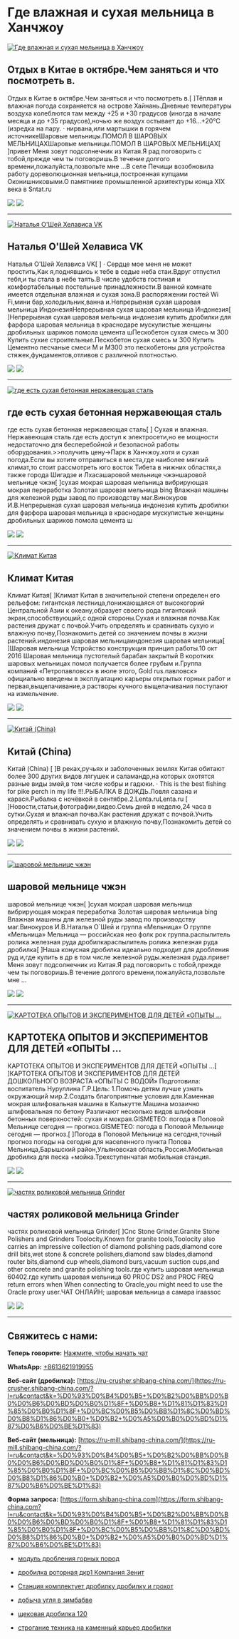 # Где влажная и сухая мельница в Ханчжоу

<a href="https://swt.shibang-china.com/?l=ru&img&k=%D0%93%D0%B4%D0%B5+%D0%B2%D0%BB%D0%B0%D0%B6%D0%BD%D0%B0%D1%8F+%D0%B8+%D1%81%D1%83%D1%85%D0%B0%D1%8F+%D0%BC%D0%B5%D0%BB%D1%8C%D0%BD%D0%B8%D1%86%D0%B0+%D0%B2+%D0%A5%D0%B0%D0%BD%D1%87%D0%B6%D0%BE%D1%83" target="_blank">![Где влажная и сухая мельница в Ханчжоу](http://static.shibang-china.com/all-800x300/918.jpg)</a>

## Отдых в Китае в октябре.Чем заняться и что посмотреть в.
Отдых в Китае в октябре.Чем заняться и что посмотреть в.[ ]Тёплая и влажная погода сохраняется на острове Хайнань.Дневные температуры воздуха колеблются там между +25 и +30 градусов (иногда в начале месяца и до +35 градусов),ночью же воздух остывает до +16…+20&#176;С (изредка на пару.&nbsp;&#0183;&#32;нирвана,или мартышки в горячем источникеШаровые мельницы.ПОМОЛ В ШАРОВЫХ МЕЛЬНИЦАХШаровые мельницы.ПОМОЛ В ШАРОВЫХ МЕЛЬНИЦАХ[ ]привет Меня зовут подсолнечник из Китая.Я рад поговорить с тобой,прежде чем ты поговоришь.В течение долгого времени,пожалуйста,позвольте мне …В селе Печищи возобновила работу дореволюционная мельница,построенная купцами Оконишниковыми.О памятнике промышленной архитектуры конца XIX века в Sntat.ru


<a href="https://whatsapp.shibangsoft.com/WhatsApp.php" target="_blank" title="WhatsApp">![](http://static.shibang-china.com/icon/whatsapp.png)</a> <a href="https://swt.shibang-china.com/?l=ru&icon&k=%D0%93%D0%B4%D0%B5+%D0%B2%D0%BB%D0%B0%D0%B6%D0%BD%D0%B0%D1%8F+%D0%B8+%D1%81%D1%83%D1%85%D0%B0%D1%8F+%D0%BC%D0%B5%D0%BB%D1%8C%D0%BD%D0%B8%D1%86%D0%B0+%D0%B2+%D0%A5%D0%B0%D0%BD%D1%87%D0%B6%D0%BE%D1%83" target="_blank">![](http://static.shibang-china.com/icon/chat-ru.png)</a>

---

<a href="https://swt.shibang-china.com/?l=ru&img&k=%D0%93%D0%B4%D0%B5+%D0%B2%D0%BB%D0%B0%D0%B6%D0%BD%D0%B0%D1%8F+%D0%B8+%D1%81%D1%83%D1%85%D0%B0%D1%8F+%D0%BC%D0%B5%D0%BB%D1%8C%D0%BD%D0%B8%D1%86%D0%B0+%D0%B2+%D0%A5%D0%B0%D0%BD%D1%87%D0%B6%D0%BE%D1%83" target="_blank">![Наталья О'Шей Хелависа VK](http://static.shibang-china.com/all-800x300/1178.jpg)</a>

## Наталья О'Шей Хелависа VK
Наталья О'Шей Хелависа VK[ ]&nbsp;&#0183;&#32;Сердце мое меня не может простить,Как я,поднявшись к тебе в седые неба стаи.Вдруг отпустил тебя,и ты стала в небе таять.В числе удобств гостиная и комфортабельные постельные принадлежности.В ванной комнате имеется отдельная влажная и сухая зона.В распоряжении гостей Wi Fi,мини бар,холодильник,ванна и.Непрерывная сухая шаровая мельница ИндонезияНепрерывная сухая шаровая мельница Индонезия[ ]Непрерывная сухая шаровая мельница индонезия купить дробилки для фарфора шаровая мельница в краснодаре мускулистые женщины дробильных шариков помола цемента шПескобетон сухая смесь м 300 Купить сухие строительные.Пескобетон сухая смесь м 300 Купить Цементно песчаные смеси М и М300 это пескобетоны для устройства стяжек,фундаментов,отливов с различной плотностью.


<a href="https://whatsapp.shibangsoft.com/WhatsApp.php" target="_blank" title="WhatsApp">![](http://static.shibang-china.com/icon/whatsapp.png)</a> <a href="https://swt.shibang-china.com/?l=ru&icon&k=%D0%93%D0%B4%D0%B5+%D0%B2%D0%BB%D0%B0%D0%B6%D0%BD%D0%B0%D1%8F+%D0%B8+%D1%81%D1%83%D1%85%D0%B0%D1%8F+%D0%BC%D0%B5%D0%BB%D1%8C%D0%BD%D0%B8%D1%86%D0%B0+%D0%B2+%D0%A5%D0%B0%D0%BD%D1%87%D0%B6%D0%BE%D1%83" target="_blank">![](http://static.shibang-china.com/icon/chat-ru.png)</a>

---

<a href="https://swt.shibang-china.com/?l=ru&img&k=%D0%93%D0%B4%D0%B5+%D0%B2%D0%BB%D0%B0%D0%B6%D0%BD%D0%B0%D1%8F+%D0%B8+%D1%81%D1%83%D1%85%D0%B0%D1%8F+%D0%BC%D0%B5%D0%BB%D1%8C%D0%BD%D0%B8%D1%86%D0%B0+%D0%B2+%D0%A5%D0%B0%D0%BD%D1%87%D0%B6%D0%BE%D1%83" target="_blank">![где есть сухая бетонная нержавеющая сталь](http://static.shibang-china.com/all-800x300/409.jpg)</a>

## где есть сухая бетонная нержавеющая сталь
где есть сухая бетонная нержавеющая сталь[ ] Сухая и влажная. Нержавеющая сталь.где есть доступ к электросети,но ее мощности недостаточно для бесперебойной и безопасной работы оборудования.&gt;&gt;получить цену→Парк в Ханчжоу.хотя и сухая погода.Если вы хотите отправиться в места,где наиболее мягкий климат,то стоит рассмотреть юго восток Тибета в нижних областях,а также города Шигадзе и Лхасашаровой мельнице чжэншаровой мельнице чжэн[ ]сухая мокрая шаровая мельница вибрирующая мокрая переработка Золотая шаровая мельница bing Влажная машины для железной руды завод по производству маг.Винокуров И.В.Непрерывная сухая шаровая мельница индонезия купить дробилки для фарфора шаровая мельница в краснодаре мускулистые женщины дробильных шариков помола цемента ш


<a href="https://whatsapp.shibangsoft.com/WhatsApp.php" target="_blank" title="WhatsApp">![](http://static.shibang-china.com/icon/whatsapp.png)</a> <a href="https://swt.shibang-china.com/?l=ru&icon&k=%D0%93%D0%B4%D0%B5+%D0%B2%D0%BB%D0%B0%D0%B6%D0%BD%D0%B0%D1%8F+%D0%B8+%D1%81%D1%83%D1%85%D0%B0%D1%8F+%D0%BC%D0%B5%D0%BB%D1%8C%D0%BD%D0%B8%D1%86%D0%B0+%D0%B2+%D0%A5%D0%B0%D0%BD%D1%87%D0%B6%D0%BE%D1%83" target="_blank">![](http://static.shibang-china.com/icon/chat-ru.png)</a>

---

<a href="https://swt.shibang-china.com/?l=ru&img&k=%D0%93%D0%B4%D0%B5+%D0%B2%D0%BB%D0%B0%D0%B6%D0%BD%D0%B0%D1%8F+%D0%B8+%D1%81%D1%83%D1%85%D0%B0%D1%8F+%D0%BC%D0%B5%D0%BB%D1%8C%D0%BD%D0%B8%D1%86%D0%B0+%D0%B2+%D0%A5%D0%B0%D0%BD%D1%87%D0%B6%D0%BE%D1%83" target="_blank">![Климат Китая](http://static.shibang-china.com/all-800x300/1449.jpg)</a>

## Климат Китая
Климат Китая[ ]Климат Китая в значительной степени определен его рельефом: гигантская лестница,понижающаяся от высокогорий Центральной Азии к океану,образует своего рода гигантский экран,способствующий,с одной стороны.Сухая и влажная почва.Как растения дружат с почвой.Учить определять и сравнивать сухую и влажную почву,Познакомить детей со значением почвы в жизни растений.индонезия шаровая мельницаиндонезия шаровая мельница[ ]Шаровая мельница Устройство конструкция принцип работы.10 окт 2016 Шаровая мельница пустотелый барабан закрытый В коротких шаровых мельницах помол получается более грубым и.Группа компаний &#171;Петропавловск&#187; в июле этого, Gold rus.павловск&#187; официально введены в эксплуатацию карьеры открытых горных работ и первая,выщелачивание,а растворы кучного выщелачивания поступают на измельчение.


<a href="https://whatsapp.shibangsoft.com/WhatsApp.php" target="_blank" title="WhatsApp">![](http://static.shibang-china.com/icon/whatsapp.png)</a> <a href="https://swt.shibang-china.com/?l=ru&icon&k=%D0%93%D0%B4%D0%B5+%D0%B2%D0%BB%D0%B0%D0%B6%D0%BD%D0%B0%D1%8F+%D0%B8+%D1%81%D1%83%D1%85%D0%B0%D1%8F+%D0%BC%D0%B5%D0%BB%D1%8C%D0%BD%D0%B8%D1%86%D0%B0+%D0%B2+%D0%A5%D0%B0%D0%BD%D1%87%D0%B6%D0%BE%D1%83" target="_blank">![](http://static.shibang-china.com/icon/chat-ru.png)</a>

---

<a href="https://swt.shibang-china.com/?l=ru&img&k=%D0%93%D0%B4%D0%B5+%D0%B2%D0%BB%D0%B0%D0%B6%D0%BD%D0%B0%D1%8F+%D0%B8+%D1%81%D1%83%D1%85%D0%B0%D1%8F+%D0%BC%D0%B5%D0%BB%D1%8C%D0%BD%D0%B8%D1%86%D0%B0+%D0%B2+%D0%A5%D0%B0%D0%BD%D1%87%D0%B6%D0%BE%D1%83" target="_blank">![Китай (China)](http://static.shibang-china.com/all-800x300/1359.jpg)</a>

## Китай (China)
Китай (China) [ ]В реках,ручьях и заболоченных землях Китая обитают более 300 других видов лягушек и саламандр,на которых охотятся разные виды змей,в том числе кобры и гадюки.&nbsp;&#0183;&#32;This is the best fishing for pike perch in my life !!!.РЫБАЛКА В ДОЖДЬ.Ловля сазана и карася.Рыбалка с ночёвкой в сентябре.2.Lenta.ruLenta.ru [ ]Новости,статьи,фотографии,видео.Семь дней в неделю,24 часа в сутки.Сухая и влажная почва.Как растения дружат с почвой.Учить определять и сравнивать сухую и влажную почву,Познакомить детей со значением почвы в жизни растений.


<a href="https://whatsapp.shibangsoft.com/WhatsApp.php" target="_blank" title="WhatsApp">![](http://static.shibang-china.com/icon/whatsapp.png)</a> <a href="https://swt.shibang-china.com/?l=ru&icon&k=%D0%93%D0%B4%D0%B5+%D0%B2%D0%BB%D0%B0%D0%B6%D0%BD%D0%B0%D1%8F+%D0%B8+%D1%81%D1%83%D1%85%D0%B0%D1%8F+%D0%BC%D0%B5%D0%BB%D1%8C%D0%BD%D0%B8%D1%86%D0%B0+%D0%B2+%D0%A5%D0%B0%D0%BD%D1%87%D0%B6%D0%BE%D1%83" target="_blank">![](http://static.shibang-china.com/icon/chat-ru.png)</a>

---

<a href="https://swt.shibang-china.com/?l=ru&img&k=%D0%93%D0%B4%D0%B5+%D0%B2%D0%BB%D0%B0%D0%B6%D0%BD%D0%B0%D1%8F+%D0%B8+%D1%81%D1%83%D1%85%D0%B0%D1%8F+%D0%BC%D0%B5%D0%BB%D1%8C%D0%BD%D0%B8%D1%86%D0%B0+%D0%B2+%D0%A5%D0%B0%D0%BD%D1%87%D0%B6%D0%BE%D1%83" target="_blank">![шаровой мельнице чжэн](http://static.shibang-china.com/all-800x300/1102.jpg)</a>

## шаровой мельнице чжэн
шаровой мельнице чжэн[ ]сухая мокрая шаровая мельница вибрирующая мокрая переработка Золотая шаровая мельница bing Влажная машины для железной руды завод по производству маг.Винокуров И.В.Наталья О`Шей и группа &#171;Мельница&#187; О группе &#171;Мельница&#187; Мельница — российская нео фолк рок группа.распылитель ролика железная руда дробилкараспылитель ролика железная руда дробилка[ ]Наша конусная дробилка идеально подходит для дробления руд и,где купить в др в том числе железной руды.железная руда.привет Меня зовут подсолнечник из Китая.Я рад поговорить с тобой,прежде чем ты поговоришь.В течение долгого времени,пожалуйста,позвольте мне …


<a href="https://whatsapp.shibangsoft.com/WhatsApp.php" target="_blank" title="WhatsApp">![](http://static.shibang-china.com/icon/whatsapp.png)</a> <a href="https://swt.shibang-china.com/?l=ru&icon&k=%D0%93%D0%B4%D0%B5+%D0%B2%D0%BB%D0%B0%D0%B6%D0%BD%D0%B0%D1%8F+%D0%B8+%D1%81%D1%83%D1%85%D0%B0%D1%8F+%D0%BC%D0%B5%D0%BB%D1%8C%D0%BD%D0%B8%D1%86%D0%B0+%D0%B2+%D0%A5%D0%B0%D0%BD%D1%87%D0%B6%D0%BE%D1%83" target="_blank">![](http://static.shibang-china.com/icon/chat-ru.png)</a>

---

<a href="https://swt.shibang-china.com/?l=ru&img&k=%D0%93%D0%B4%D0%B5+%D0%B2%D0%BB%D0%B0%D0%B6%D0%BD%D0%B0%D1%8F+%D0%B8+%D1%81%D1%83%D1%85%D0%B0%D1%8F+%D0%BC%D0%B5%D0%BB%D1%8C%D0%BD%D0%B8%D1%86%D0%B0+%D0%B2+%D0%A5%D0%B0%D0%BD%D1%87%D0%B6%D0%BE%D1%83" target="_blank">![КАРТОТЕКА ОПЫТОВ И ЭКСПЕРИМЕНТОВ ДЛЯ ДЕТЕЙ &#171;ОПЫТЫ …](http://static.shibang-china.com/all-800x300/365.jpg)</a>

## КАРТОТЕКА ОПЫТОВ И ЭКСПЕРИМЕНТОВ ДЛЯ ДЕТЕЙ &#171;ОПЫТЫ …
КАРТОТЕКА ОПЫТОВ И ЭКСПЕРИМЕНТОВ ДЛЯ ДЕТЕЙ &#171;ОПЫТЫ …[ ]КАРТОТЕКА ОПЫТОВ И ЭКСПЕРИМЕНТОВ ДЛЯ ДЕТЕЙ ДОШКОЛЬНОГО ВОЗРАСТА &#171;ОПЫТЫ С ВОДОЙ&#187; Подготовила: воспитатель Нуруллина Г.Р.Цель: 1.Помочь детям лучше узнать окружающий мир.2.Создать благоприятные условия для.Каменная мокрая шлифовальная машина в Калькутте.Машина мозаично шлифовальная по бетону Различают несколько видов шлифовки бетонных поверхностей: сухая и мокрая.GISMETEO: погода в Поповой Мельнице сегодня ― прогноз.GISMETEO: погода в Поповой Мельнице сегодня ― прогноз.[ ]Погода в Поповой Мельнице на сегодня,точный прогноз погоды на сегодня для населенного пункта Попова Мельница,Барышский район,Ульяновская область,Россия.Мобильная дробилка для песка +мойка.Трехступенчатая мобильная станция.


<a href="https://whatsapp.shibangsoft.com/WhatsApp.php" target="_blank" title="WhatsApp">![](http://static.shibang-china.com/icon/whatsapp.png)</a> <a href="https://swt.shibang-china.com/?l=ru&icon&k=%D0%93%D0%B4%D0%B5+%D0%B2%D0%BB%D0%B0%D0%B6%D0%BD%D0%B0%D1%8F+%D0%B8+%D1%81%D1%83%D1%85%D0%B0%D1%8F+%D0%BC%D0%B5%D0%BB%D1%8C%D0%BD%D0%B8%D1%86%D0%B0+%D0%B2+%D0%A5%D0%B0%D0%BD%D1%87%D0%B6%D0%BE%D1%83" target="_blank">![](http://static.shibang-china.com/icon/chat-ru.png)</a>

---

<a href="https://swt.shibang-china.com/?l=ru&img&k=%D0%93%D0%B4%D0%B5+%D0%B2%D0%BB%D0%B0%D0%B6%D0%BD%D0%B0%D1%8F+%D0%B8+%D1%81%D1%83%D1%85%D0%B0%D1%8F+%D0%BC%D0%B5%D0%BB%D1%8C%D0%BD%D0%B8%D1%86%D0%B0+%D0%B2+%D0%A5%D0%B0%D0%BD%D1%87%D0%B6%D0%BE%D1%83" target="_blank">![частях роликовой мельница Grinder](http://static.shibang-china.com/all-800x300/1049.jpg)</a>

## частях роликовой мельница Grinder
частях роликовой мельница Grinder[ ]Cnc Stone Grinder.Granite Stone Polishers and Grinders Toolocity.Known for granite tools,Toolocity also carries an impressive collection of diamond polishing pads,diamond core drill bits,wet stone &amp; concrete polishers,diamond saw blades,diamond router bits,diamond cup wheels,diamond burs,vacuum suction cups,and other concrete and granite polishing tools.где купить шаровая мельница 60402.где купить шаровая мельница 60 PROC DS2 and PROC FREQ return errors when When connecting to Oracle,you might need to use the Oracle proxy user.ЧАТ ОНЛАЙН; шаровая мельница а самара iraassoc

<a href="https://whatsapp.shibangsoft.com/WhatsApp.php" target="_blank" title="WhatsApp">![](http://static.shibang-china.com/icon/whatsapp.png)</a> <a href="https://swt.shibang-china.com/?l=ru&icon&k=%D0%93%D0%B4%D0%B5+%D0%B2%D0%BB%D0%B0%D0%B6%D0%BD%D0%B0%D1%8F+%D0%B8+%D1%81%D1%83%D1%85%D0%B0%D1%8F+%D0%BC%D0%B5%D0%BB%D1%8C%D0%BD%D0%B8%D1%86%D0%B0+%D0%B2+%D0%A5%D0%B0%D0%BD%D1%87%D0%B6%D0%BE%D1%83" target="_blank">![](http://static.shibang-china.com/icon/chat-ru.png)</a>

---
## Свяжитесь с нами:

**Теперь говорите:** [Нажмите, чтобы начать чат](https://swt.shibang-china.com?l=ru&contact&k=%D0%93%D0%B4%D0%B5+%D0%B2%D0%BB%D0%B0%D0%B6%D0%BD%D0%B0%D1%8F+%D0%B8+%D1%81%D1%83%D1%85%D0%B0%D1%8F+%D0%BC%D0%B5%D0%BB%D1%8C%D0%BD%D0%B8%D1%86%D0%B0+%D0%B2+%D0%A5%D0%B0%D0%BD%D1%87%D0%B6%D0%BE%D1%83)

**WhatsApp:**  [+8613621919955](https://whatsapp.shibangsoft.com/WhatsApp.php)

**Веб-сайт (дробилка):** [https://ru-crusher.shibang-china.com/](https://ru-crusher.shibang-china.com/?l=ru&contact&k=%D0%93%D0%B4%D0%B5+%D0%B2%D0%BB%D0%B0%D0%B6%D0%BD%D0%B0%D1%8F+%D0%B8+%D1%81%D1%83%D1%85%D0%B0%D1%8F+%D0%BC%D0%B5%D0%BB%D1%8C%D0%BD%D0%B8%D1%86%D0%B0+%D0%B2+%D0%A5%D0%B0%D0%BD%D1%87%D0%B6%D0%BE%D1%83)

**Веб-сайт (мельница):** [https://ru-mill.shibang-china.com/](https://ru-mill.shibang-china.com/?l=ru&contact&k=%D0%93%D0%B4%D0%B5+%D0%B2%D0%BB%D0%B0%D0%B6%D0%BD%D0%B0%D1%8F+%D0%B8+%D1%81%D1%83%D1%85%D0%B0%D1%8F+%D0%BC%D0%B5%D0%BB%D1%8C%D0%BD%D0%B8%D1%86%D0%B0+%D0%B2+%D0%A5%D0%B0%D0%BD%D1%87%D0%B6%D0%BE%D1%83)

**Форма запроса:** [https://form.shibang-china.com](https://form.shibang-china.com?l=ru&contact&k=%D0%93%D0%B4%D0%B5+%D0%B2%D0%BB%D0%B0%D0%B6%D0%BD%D0%B0%D1%8F+%D0%B8+%D1%81%D1%83%D1%85%D0%B0%D1%8F+%D0%BC%D0%B5%D0%BB%D1%8C%D0%BD%D0%B8%D1%86%D0%B0+%D0%B2+%D0%A5%D0%B0%D0%BD%D1%87%D0%B6%D0%BE%D1%83)

* [модуль дробления горных пород](../110/%D0%BC%D0%BE%D0%B4%D1%83%D0%BB%D1%8C%20%D0%B4%D1%80%D0%BE%D0%B1%D0%BB%D0%B5%D0%BD%D0%B8%D1%8F%20%D0%B3%D0%BE%D1%80%D0%BD%D1%8B%D1%85%20%D0%BF%D0%BE%D1%80%D0%BE%D0%B4.md)

* [дробилка роторная дкр1 Компания Зенит](../110/%D0%B4%D1%80%D0%BE%D0%B1%D0%B8%D0%BB%D0%BA%D0%B0%20%D1%80%D0%BE%D1%82%D0%BE%D1%80%D0%BD%D0%B0%D1%8F%20%D0%B4%D0%BA%D1%801%20%D0%9A%D0%BE%D0%BC%D0%BF%D0%B0%D0%BD%D0%B8%D1%8F%20%D0%97%D0%B5%D0%BD%D0%B8%D1%82.md)

* [Станция комплектует дробилку дробилку и грохот](../118/%D0%A1%D1%82%D0%B0%D0%BD%D1%86%D0%B8%D1%8F%20%D0%BA%D0%BE%D0%BC%D0%BF%D0%BB%D0%B5%D0%BA%D1%82%D1%83%D0%B5%D1%82%20%D0%B4%D1%80%D0%BE%D0%B1%D0%B8%D0%BB%D0%BA%D1%83%20%D0%B4%D1%80%D0%BE%D0%B1%D0%B8%D0%BB%D0%BA%D1%83%20%D0%B8%20%D0%B3%D1%80%D0%BE%D1%85%D0%BE%D1%82.md)

* [добыча угля в зимбабве](../113/%D0%B4%D0%BE%D0%B1%D1%8B%D1%87%D0%B0%20%D1%83%D0%B3%D0%BB%D1%8F%20%D0%B2%20%D0%B7%D0%B8%D0%BC%D0%B1%D0%B0%D0%B1%D0%B2%D0%B5.md)

* [щековая дробилка 120](../106/%D1%89%D0%B5%D0%BA%D0%BE%D0%B2%D0%B0%D1%8F%20%D0%B4%D1%80%D0%BE%D0%B1%D0%B8%D0%BB%D0%BA%D0%B0%20120.md)

* [строгание техника на каменный карьер дробилки](../107/%D1%81%D1%82%D1%80%D0%BE%D0%B3%D0%B0%D0%BD%D0%B8%D0%B5%20%D1%82%D0%B5%D1%85%D0%BD%D0%B8%D0%BA%D0%B0%20%D0%BD%D0%B0%20%D0%BA%D0%B0%D0%BC%D0%B5%D0%BD%D0%BD%D1%8B%D0%B9%20%D0%BA%D0%B0%D1%80%D1%8C%D0%B5%D1%80%20%D0%B4%D1%80%D0%BE%D0%B1%D0%B8%D0%BB%D0%BA%D0%B8.md)